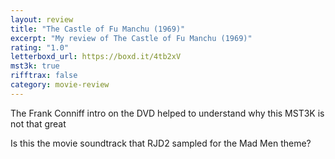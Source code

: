 ```yaml
---
layout: review
title: "The Castle of Fu Manchu (1969)"
excerpt: "My review of The Castle of Fu Manchu (1969)"
rating: "1.0"
letterboxd_url: https://boxd.it/4tb2xV
mst3k: true
rifftrax: false
category: movie-review
---
```


The Frank Conniff intro on the DVD helped to understand why this MST3K is not that great

Is this the movie soundtrack that RJD2 sampled for the Mad Men theme?
